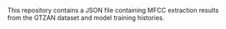 This repository contains a JSON file containing MFCC extraction results from the GTZAN dataset and model training histories.
